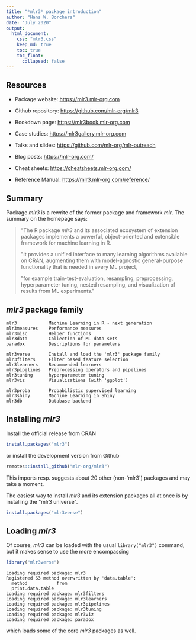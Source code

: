 ```yaml
---
title: "*mlr3* package introduction"
author: "Hans W. Borchers"
date: "July 2020"
output:
  html_document:
    css: "mlr3.css"
    keep_md: true
    toc: true
    toc_float:
      collapsed: false  
---
```




## Resources

* Package website: https://mlr3.mlr-org.com
* Github repository: https://github.com/mlr-org/mlr3
* Bookdown page: https://mlr3book.mlr-org.com
* Case studies: https://mlr3gallery.mlr-org.com

* Talks and slides: https://github.com/mlr-org/mlr-outreach
* Blog posts: https://mlr-org.com/
* Cheat sheets: https://cheatsheets.mlr-org.com/
* Reference Manual: https://mlr3.mlr-org.com/reference/


## Summary

Package *mlr3* is a rewrite of the former package and framework *mlr*. The summary on the homepage says:

> "The R package *mlr3* and its associated ecosystem of extension packages implements a powerful, object-oriented and extensible framework for machine learning in R.
> 
> "It provides a unified interface to many learning algorithms available on CRAN, augmenting them with model-agnostic general-purpose functionality that is needed in every ML project,
> 
> "for example train-test-evaluation, resampling, preprocessing, hyperparameter tuning, nested resampling, and visualization of results from ML experiments."


## *mlr3* package family

    mlr3            Machine Learning in R - next generation
    mlr3measures    Performance measures
    mlr3misc        Helper functions
    mlr3data        Collection of ML data sets
    paradox         Descriptions for parameters

    mlr3verse       Install and load the 'mlr3' package family
    mlr3filters     Filter based feature selection
    mlr3learners    Recommended learners
    mlr3pipelines   Preprocessing operators and pipelines
    mlr3tuning      hyperparameter tuning
    mlr3viz         Visualizations (with 'ggplot')

    mlr3proba       Probabilistic supervised learning
    mlr3shiny       Machine Learning in Shiny
    mlr3db          Database backend


## Installing *mlr3*

Install the official release from CRAN
```r
install.packages("mlr3")
```
or install the development version from Github
```r
remotes::install_github("mlr-org/mlr3")
```
This imports resp. suggests about 20 other (non-'mlr3') packages and may take a moment.

The easiest way to install *mlr3* and its extension packages all at once is by installing the "mlr3 universe".

```r
install.packages("mlr3verse")
```


## Loading *mlr3*

Of course, *mlr3* can be loaded with the usual `library("mlr3")` command, but it makes sense to use the more encompassing
```r
library("mlr3verse")
```
```
Loading required package: mlr3
Registered S3 method overwritten by 'data.table':
  method           from
  print.data.table     
Loading required package: mlr3filters
Loading required package: mlr3learners
Loading required package: mlr3pipelines
Loading required package: mlr3tuning
Loading required package: mlr3viz
Loading required package: paradox
```
which loads some of the core *mlr3* packages as well.
